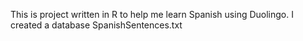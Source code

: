 This is project written in R to help me learn Spanish using Duolingo. I created a database SpanishSentences.txt
